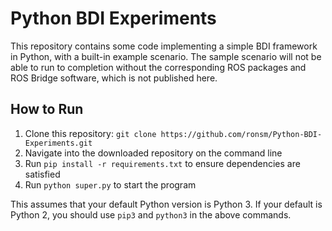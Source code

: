 # Python BDI Experiments

This repository contains some code implementing a simple BDI framework in Python, with a built-in example scenario. The sample scenario will not be able to run to completion without the corresponding ROS packages and ROS Bridge software, which is not published here.

## How to Run

1. Clone this repository: ```git clone https://github.com/ronsm/Python-BDI-Experiments.git```
2. Navigate into the downloaded repository on the command line
3. Run ```pip install -r requirements.txt``` to ensure dependencies are satisfied
4. Run ```python super.py``` to start the program

This assumes that your default Python version is Python 3. If your default is Python 2, you should use ```pip3``` and ```python3``` in the above commands.